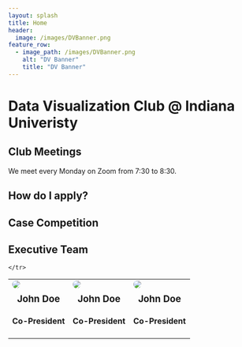 ```yaml
---
layout: splash
title: Home
header:
  image: /images/DVBanner.png
feature_row:
  - image_path: /images/DVBanner.png
    alt: "DV Banner"
    title: "DV Banner"
---
```

# Data Visualization Club @ Indiana Univeristy

## Club Meetings
We meet every Monday on Zoom from 7:30 to 8:30.

## How do I apply?

## Case Competition

## Executive Team
<script src="https://code.jquery.com/jquery-3.2.1.js"></script>
<script src="https://maxcdn.bootstrapcdn.com/bootstrap/3.3.7/js/bootstrap.min.js"></script>
<script src="script.js"></script>
<table class="table">
    <tr>
        <td class="text-center"><img src="{{ site.url }}{{ site.baseurl }}/images/pgn headshot 1.jpg" style="border-radius:50%;">
        <br>
        <h3 style="margin:10px">John Doe</h3>
        <h4>Co-President</h4>
        </td>
      <td class="text-center"><img src="{{ site.url }}{{ site.baseurl }}/images/headshot.JPG" style="border-radius:50%;">
        <br>
        <h3 style="margin:10px">John Doe</h3>
        <h4>Co-President</h4>
        </td>
      <td class="text-center"><img src="{{ site.url }}{{ site.baseurl }}/images/headshot.jpeg" style="border-radius:50%;">
        <br>
        <h3 style="margin:10px">John Doe</h3>
        <h4>Co-President</h4>
        </td>
        
    </tr>
  </table>
